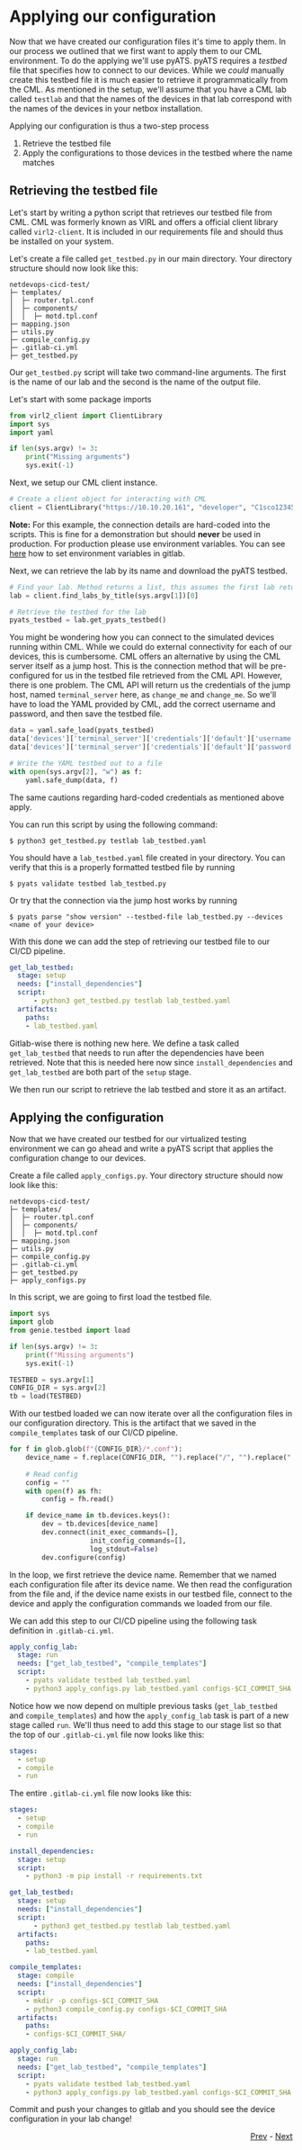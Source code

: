 # Applying our configuration

Now that we have created our configuration files it's time to apply them. In our process we outlined that we first want to apply them to our CML environment. To do the applying we'll use pyATS. pyATS requires a *testbed* file that specifies how to connect to our devices. While we *could* manually create this testbed file it is much easier to retrieve it programmatically from the CML. As mentioned in the setup, we'll assume that you have a CML lab called `testlab` and that the names of the devices in that lab correspond with the names of the devices in your netbox installation.

Applying our configuration is thus a two-step process

1. Retrieve the testbed file
2. Apply the configurations to those devices in the testbed where the name matches

## Retrieving the testbed file

Let's start by writing a python script that retrieves our testbed file from CML. CML was formerly known as VIRL and offers a official client library called `virl2-client`. It is included in our requirements file and should thus be installed on your system. 

Let's create a file called `get_testbed.py` in our main directory. Your directory structure should now look like this: 

```
netdevops-cicd-test/
├─ templates/
│  ├─ router.tpl.conf
│  ├─ components/
│  │  ├─ motd.tpl.conf
├─ mapping.json
├─ utils.py
├─ compile_config.py
├─ .gitlab-ci.yml
├─ get_testbed.py
```

Our `get_testbed.py` script will take two command-line arguments. The first is the name of our lab and the second is the name of the output file. 

Let's start with some package imports

```python
from virl2_client import ClientLibrary
import sys
import yaml

if len(sys.argv) != 3:
    print("Missing arguments")
    sys.exit(-1)
```

Next, we setup our CML client instance. 

```python
# Create a client object for interacting with CML
client = ClientLibrary("https://10.10.20.161", "developer", "C1sco12345", ssl_verify=False)
```

**Note:** For this example, the connection details are hard-coded into the scripts. This is fine for a demonstration but should **never** be used in production. For production please use environment variables. You can see [here](https://docs.gitlab.com/ee/ci/variables/) how to set environment variables in gitlab.

Next, we can retrieve the lab by its name and download the pyATS testbed.

```python
# Find your lab. Method returns a list, this assumes the first lab returned is what you want
lab = client.find_labs_by_title(sys.argv[1])[0]

# Retrieve the testbed for the lab 
pyats_testbed = lab.get_pyats_testbed()
```

You might be wondering how you can connect to the simulated devices running within CML. While we could do external connectivity for each of our devices, this is cumbersome. CML offers an alternative by using the CML server itself as a jump host. This is the connection method that will be pre-configured for us in the testbed file retrieved from the CML API. However, there is one problem. The CML API will return us the credentials of the jump host, named `terminal_server` here, as `change_me` and `change_me`. So we'll have to load the YAML provided by CML, add the correct username and password, and then save the testbed file. 

```python
data = yaml.safe_load(pyats_testbed)
data['devices']['terminal_server']['credentials']['default']['username'] = "developer"
data['devices']['terminal_server']['credentials']['default']['password'] = "C1sco12345"

# Write the YAML testbed out to a file
with open(sys.argv[2], "w") as f: 
    yaml.safe_dump(data, f)
```

The same cautions regarding hard-coded credentials as mentioned above apply. 

You can run this script by using the following command:

```
$ python3 get_testbed.py testlab lab_testbed.yaml
```

You should have a `lab_testbed.yaml` file created in your directory. You can verify that this is a properly formatted testbed file by running 

```
$ pyats validate testbed lab_testbed.py
```

Or try that the connection via the jump host works by running

```
$ pyats parse "show version" --testbed-file lab_testbed.py --devices <name of your device>
```

With this done we can add the step of retrieving our testbed file to our CI/CD pipeline. 

```yaml
get_lab_testbed:
  stage: setup
  needs: ["install_dependencies"]
  script:
      - python3 get_testbed.py testlab lab_testbed.yaml
  artifacts:
    paths:
    - lab_testbed.yaml
```

Gitlab-wise there is nothing new here. We define a task called `get_lab_testbed` that needs to run after the dependencies have been retrieved. Note that this is needed here now since `install_dependencies` and `get_lab_testbed` are both part of the `setup` stage. 

We then run our script to retrieve the lab testbed and store it as an artifact. 

## Applying the configuration

Now that we have created our testbed for our virtualized testing environment we can go ahead and write a pyATS script that applies the configuration change to our devices. 

Create a file called `apply_configs.py`. Your directory structure should now look like this:

```
netdevops-cicd-test/
├─ templates/
│  ├─ router.tpl.conf
│  ├─ components/
│  │  ├─ motd.tpl.conf
├─ mapping.json
├─ utils.py
├─ compile_config.py
├─ .gitlab-ci.yml
├─ get_testbed.py
├─ apply_configs.py
```

In this script, we are going to first load the testbed file.

```python
import sys
import glob
from genie.testbed import load

if len(sys.argv) != 3:
    print(f"Missing arguments")
    sys.exit(-1)

TESTBED = sys.argv[1]
CONFIG_DIR = sys.argv[2]
tb = load(TESTBED)
```

With our testbed loaded we can now iterate over all the configuration files in our configuration directory. This is the artifact that we saved in the `compile_templates` task of our CI/CD pipeline. 

```python
for f in glob.glob(f"{CONFIG_DIR}/*.conf"):
    device_name = f.replace(CONFIG_DIR, "").replace("/", "").replace(".conf", "")
    
    # Read config
    config = ""
    with open(f) as fh:
        config = fh.read()

    if device_name in tb.devices.keys():
        dev = tb.devices[device_name]
        dev.connect(init_exec_commands=[],
                    init_config_commands=[],
                    log_stdout=False)
        dev.configure(config)
```

In the loop, we first retrieve the device name. Remember that we named each configuration file after its device name. We then read the configuration from the file and, if the device name exists in our testbed file, connect to the device and apply the configuration commands we loaded from our file.

We can add this step to our CI/CD pipeline using the following task definition in `.gitlab-ci.yml`.

```yaml
apply_config_lab:
  stage: run
  needs: ["get_lab_testbed", "compile_templates"]
  script:
    - pyats validate testbed lab_testbed.yaml
    - python3 apply_configs.py lab_testbed.yaml configs-$CI_COMMIT_SHA
```

Notice how we now depend on multiple previous tasks (`get_lab_testbed` and `compile_templates`) and how the `apply_config_lab` task is part of a new stage called `run`. We'll thus need to add this stage to our stage list so that the top of our `.gitlab-ci.yml` file now looks like this:

```yaml
stages:
  - setup
  - compile
  - run
```

The entire `.gitlab-ci.yml` file now looks like this:

```yaml
stages:
  - setup
  - compile
  - run

install_dependencies:
  stage: setup
  script:
    - python3 -m pip install -r requirements.txt

get_lab_testbed:
  stage: setup
  needs: ["install_dependencies"]
  script:
      - python3 get_testbed.py testlab lab_testbed.yaml
  artifacts:
    paths:
    - lab_testbed.yaml

compile_templates:
  stage: compile
  needs: ["install_dependencies"]
  script:
    - mkdir -p configs-$CI_COMMIT_SHA
    - python3 compile_config.py configs-$CI_COMMIT_SHA
  artifacts:
    paths:
    - configs-$CI_COMMIT_SHA/

apply_config_lab:
  stage: run
  needs: ["get_lab_testbed", "compile_templates"]
  script:
    - pyats validate testbed lab_testbed.yaml
    - python3 apply_configs.py lab_testbed.yaml configs-$CI_COMMIT_SHA

```

Commit and push your changes to gitlab and you should see the device configuration in your lab change!

<div align="right">
   
   [Prev](../02_building_templates/Readme.md) - [Next](../04_testing/Readme.md)
</div>